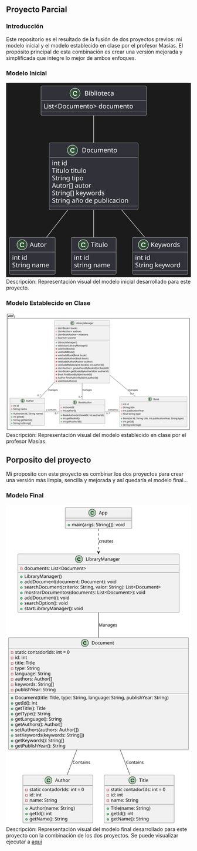 ## Proyecto Parcial

### Introducción

Este repositorio es el resultado de la fusión de dos proyectos previos: mi modelo inicial y el modelo establecido en clase por el profesor Masías. El propósito principal de esta combinación es crear una versión mejorada y simplificada que integre lo mejor de ambos enfoques.


### Modelo Inicial
![Modelo Inicial](../images/modelo-inicial.svg)
Descripción: Representación visual del modelo inicial desarrollado para este proyecto.

### Modelo Establecido en Clase
![Modelo Establecido en Clase](../images/modelo-masias.svg)
Descripción: Representación visual del modelo establecido en clase por el profesor Masías.

## Porposito del proyecto
Mi proposito con este proyecto es combinar los dos proyectos para crear una versión más limpia, sencilla y mejorada y así quedaría el modelo final...

### Modelo Final
![Modelo Final](../images/modelo-final.svg)
Descripción: Representación visual del modelo final desarrollado para este proyecto con la combinación de los dos proyectos.
Se puede visualizar ejecutar a [aqui](App.java)